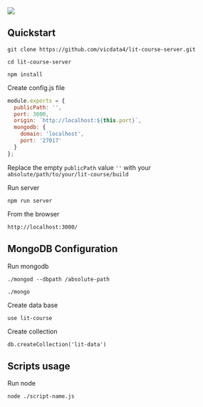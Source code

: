 ![](https://cdn.jsdelivr.net/gh/vicdata4/lit-course/assets/images/logo_.png?v=4&s=100)

## Quickstart

```
git clone https://github.com/vicdata4/lit-course-server.git

cd lit-course-server
```

```
npm install
```

Create config.js file

```js
module.exports = {
  publicPath: '',
  port: 3000,
  origin: `http://localhost:${this.port}`,
  mongodb: {
    domain: 'localhost',
    port: '27017'
  }
};
```

Replace the empty `publicPath` value `''` with your `absolute/path/to/your/lit-course/build`

Run server
```
npm run server
```

From the browser
```
http://localhost:3000/
```

## MongoDB Configuration

Run mongodb
```
./mongod --dbpath /absolute-path
```

```
./mongo
```

Create data base

```
use lit-course
```

Create collection
```
db.createCollection('lit-data')
```

## Scripts usage

Run node
```
node ./script-name.js

